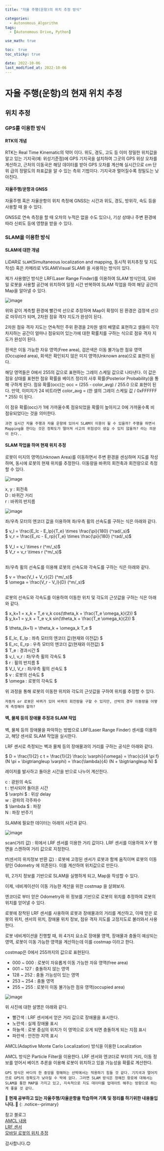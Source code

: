 ```yaml
---
title: "자율 주행(운항)의 위치 추정 방식"

categories:
  - Autonomous_Algorithm
tags:
  - [Autonomous Drive, Python]

use_math: true

toc:  true
toc_sticky: true

date: 2022-10-06
last_modified_at: 2022-10-06
---
```


# 자율 주행(운항)의 현재 위치 추정  

## 위치 추정  

### GPS를 이용한 방식  

#### RTK의 개념  

RTK는 Real Time Kinematic의 약어 이다. 위도, 경도, 고도 등 이미 정밀한 위치값을 알고 있는 기지국(예: 위성기준점)에 GPS 기지국을 설치하여 그곳의 GPS 위상 오차를 계산하고, 근처의 이동국은 해당 데이터를 받아 GPS 오차를 계산해 실시간으로 cm 단위 급의 정말도의 좌표값을 알 수 있는 측위 기법이다. 기지국과 멀어질수록 정밀도는 낮아진다.  

#### 자율주행/운항과 GNSS  

자율주행 혹은 자율운항의 위치 측정에 GNSS는 시간과 위도, 경도, 방위각, 속도 등을 사용할 때 쓸 수 있다.  

GNSS로 연속 측정을 할 때 오차의 누적은 없을 수도 있으나, 기상 상태나 주변 환경에 따라 신뢰도 등에 영향을 받을 수 있다.  

### SLAM을 이용한 방식  

#### SLAM에 대한 개념  

LiDAR로 `SLAM`(Simultaneous localization and mapping, 동시적 위치추정 및 지도 작성) 혹은 카메라로 VSLAM(Visual SLAM) 을 사용하는 방식이 있다.  

제가 사용했던 방식은 LRF(Laser Range Finder)를 이용하여 SLAM 방식인데, 모바일 로봇을 사용할 공간에 위치하여 일정 시간 반복하여 SLAM 작업을 하여 해당 공간의 Map을 알아낼 수 있다.  

![image](https://user-images.githubusercontent.com/37467408/194200585-ffe2e943-62b8-49f4-ad4e-4302258fc0cb.png)  

위와 같이 계측할 환경에 빨간색 선으로 추정하며 Map이 확정이 된 환경은 검정색 선으로 마무리가 되며, 2차원 점유 격자 지도가 완성이 된다.  

2차원 점유 격자 지도는 연속적인 주위 환경을 2차원 셀의 배열로 표현하고 셀들이 각각 차지하는 공간이 얼마나 점유되어 있는가에 대한 확률치를 구하는 식으로 점유 격자 지도가 완성이 된다.  

흰색은 이동 가능한 자유 영역(Free area), 검은색은 이동 불가능한 점유 영역(Occupied area), 회색은 확인되지 않은 미지 영역(Unknown area)으로 표현이 된다.  

해당 영역들은 0에서 255의 값으로 표현하는 그레이 스케일 값으로 나타낸다. 이 값은 점유 상태를 표현한 점유 확률을 베이즈 정리의 사후 확률(Posterior Probability)을 통해 구하게 된다. 점유 확률(occ)는 occ = (255 - color_avg) / 255.0 으로 표현이 된다. 만약, 이미지가 24 비트라면 color_avg = (한 셀의 그레이 스케일 값 / 0xFFFFFF * 255) 이 된다.  

이 점유 확률(occ)가 1에 가까울수록 점유되었을 확률이 높아지고 0에 가까울수록 비 점유되었다는 것을 의미한다.

`과연 실시간 자율 주행과 자율 운항에 있어서 SLAM이 이용이 될 수 있을까? 주행을 하면서 Mapping을 한다는 것은 정확도가 떨어져 사고의 위험성이 생길 수 있지 않을까? 라는 의문이 든다..`  

#### SLAM 작업을 하며 현재 위치 추정  

로봇이 미지의 영역(Unknown Area)를 이동하면서 주변 환경을 센싱하며 지도를 작성하며, 동시에 로봇의 현재 위치를 추정한다. 이동량을 바퀴의 회전축과 회전량으로 측정할 수 있다.  

![image](https://user-images.githubusercontent.com/37467408/194202512-6157af01-660a-4350-9a2d-6c9464ec2031.png)  

x, y : 회전축  
D : 바퀴간 거리  
r : 바퀴의 반지름  

![image](https://user-images.githubusercontent.com/37467408/194202660-0bd6fd9d-fce0-411b-ae86-8a094e29c294.png)  

좌/우측 모터의 엔코더 값을 이용하여 좌/우측 휠의 선속도를 구하는 식은 아래와 같다.  

$ v_l = \frac{E_lc - E_lp}{T_e} \times \frac{\pi}{180} (^rad/_s)$  
$ v_r = \frac{E_rc - E_rp}{T_e} \times \frac{\pi}{180} (^rad/_s)$  
<br>
$ V_l = v_l \times r (^m/_s)$  
$ V_r = v_r \times r (^m/_s)$  
<br>  

좌/우측 휠의 선속도를 이용해 로봇의 선속도와 각속도를 구하는 식은 아래와 같다.  

$ v = \frac{V_l + V_r}{2} (^m/_s)$  
$ \omega = \frac{V_r - V_l}{D} (^m/_s)$  
<br>  

로봇의 선속도와 각속도를 이용하여 이동한 위치 및 각도의 근삿값을 구하는 식은 아래와 같다.  

$ x_k+1 = x_k + T_e v_k cos(\theta_k + \frac{T_e \omega_k}{2}) $  
$ y_k+1 = y_k + T_e v_k sin(\theta_k + \frac{T_e \omega_k}{2}) $  

$ \theta_{k+1} = \theta_k + \omega_k T_e $  

$ E_lc, E_lp : 좌측 모터의 엔코더 값(현재와 이전값) $  
$ E_rc, E_rp : 우측 모터의 엔코더 값(현재와 이전값) $  
$ T_e : 경과시간 $  
$ v_l, v_r : 좌/우측 휠의 각속도 $  
$ r : 휠의 반지름 $  
$ V_l, V_r : 좌/우측 휠의 선속도 $  
$ v : 로봇의 선속도 $  
$ \omega : 로봇의 각속도 $  

위 과정을 통해 로봇의 이동한 위치와 각도의 근삿값을 구하여 위치를 추정할 수 있다.  

`자동차 or 로봇은 바퀴가 있어 바퀴의 회전량을 구할 수 있지만, 선박의 경우 이동량을 어떻게 측정해야 할까?`  

#### 벽, 물체 등의 장애물 추정과 SLAM 작업  

벽, 물체 등의 장애물을 파악하는 방법으로 LRF(Laser Range Finder) 센서를 이용하고, 해당 센서로 SLAM 작업을 실시한다.  

LRF 센서로 측정되는 벽과 물체 등의 장애물과의 거리를 구하는 공식은 아래와 같다.  

$ D = \frac{1}{2} c t = \frac{1}{2} \frac{c \varphi}{\omega} = \frac{c}{4 \pi f} (N \pi + \bigtriangleup \varphi) = \frac{\lambda}{4} (N + \bigtriangleup N) $  

레이저를 발사하고 돌아온 시간을 반으로 나누어 계산한다.  

c : 광원의 속도  
t : 반사되어 돌아온 시간  
$ \varphi $ : 위상 delay  
w : 광파의 각주파수  
$ \lambda $ : 파장  
N : 파장 반주기  

SLAM에 필요한 데이터는 아래의 사진과 같다.  

![image](https://user-images.githubusercontent.com/37467408/194216776-72c521d6-d101-4421-b585-8b97167cd71a.png)  

scan(거리 값) : 위에서 LRF 센서를 이용한 거리 값이다. LRF 센서를 이용하여 X-Y 평면을 스캔하여 거리 값으로 지정한다.  

tf(센서의 위치정보 반환 값) : 로봇에 고정된 센서가 로봇과 함께 움직이며 로봇의 이동량인 Odometry 에 의존된다. 이를 계산하여 위치값으로 만든다.  

위, 2가지 정보를 기반으로 SLAM을 실행하게 되고, Map을 작성할 수 있다.  

이제, 네비게이션이 이동 가능한 계산을 위한 costmap 을 살펴보자.

엔코더로 부터 얻은 Odometry와 위 정보를 기반으로 로봇의 위치를 추정하여 로봇의 위치를 얻어낼 수 있다.  

로봇에 장착된 LRF 센서를 사용하여 로봇과 장애물과의 거리를 계산하고, 이때 얻은 로봇의 위치, 센서의 위치, 장애물 위치 정보, 점유 격자 지도를 고정지도로 불러와서 사용한다.  

로봇 네비게이션을 진행할 때, 위 4가지 요소로 장애물 영역, 장애물과 충돌이 예상되는 영역, 로봇이 이동 가능한 영역을 계산하는데 이를 costmap 이라고 한다.  

costmap은 0에서 255까지의 값으로 표현된다.  

- 000 ~ 000 : 로봇이 자유롭게 이동 가능한 자유 영역(free area)  
- 001 ~ 127 : 충돌하지 않는 영역  
- 128 ~ 252 : 충돌 가능성이 있는 영역  
- 253 ~ 254 : 충돌 영역  
- 255 ~ 255 : 로봇이 이동 불가능한 점유 영역(occupied area)  

![image](https://user-images.githubusercontent.com/37467408/194218864-6b6850a9-12a9-498d-8c80-88bf8f99feaa.png)  

위 사진에 대한 설명은 아래와 같다.  

- 빨간색 : LRF 센서에서 얻은 거리 값으로 장애물을 표시한다.  
- 노란색 : 실제 장애물 표시  
- 하늘색 : 로봇 중심의 위치가 이 영역으로 오게 되면 충돌하게 되는 지점 표시  
- 파란색 : 안전한 지역 표시  

AMCL(Adaptive Monte Carlo Localization) 방식을 이용한 Localization  

AMCL 방식은 Particle Filter을 이용한다. LRF 센서와 엔코더로 부터의 거리, 이동 정보를 얻어서 베이즈 추론을 이용해 로봇이 위치하고 있을 가능성을 확률로 계산한다.  

`GPS 방식은 바다의 한 중앙을 항해하는 선박에서는 적용하기 힘들 것 같다. 기지국과 멀어지므로 GPS의 정확도가 낮아질 수 박에 없다. 그러면 SLAM 방식은 정해진 항로에 대해서는 SLAM을 통한 MAP을 가지고 있고, 지속적으로 지도 데이터를 업데이트 해주는 방향으로 하는게 좋을 것 같다.`

**🐢 현재 공부하고 있는 자율주행/자율운항을 학습하며 기록 및 정리를 하기위한 내용들입니다. 🐢**
{: .notice--primary}   

참고 블로그  
[AMCL 내용](https://intrepidgeeks.com/tutorial/chapter-vi-estimation-of-magnetic-position-with-amcl)  
[LRF 센서](https://m.blog.naver.com/PostView.naver?isHttpsRedirect=true&blogId=iotsensor&logNo=221179629275)  
[모바일 로봇의 위치 추정](https://techfair.kaist.ac.kr/sub0911/file_down/id/307)  

감사합니다.😊